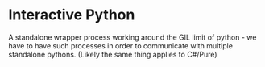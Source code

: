 # Interactive Python

A standalone wrapper process working around the GIL limit of python - we have to have such processes in order to communicate with multiple standalone pythons. (Likely the same thing applies to C#/Pure)